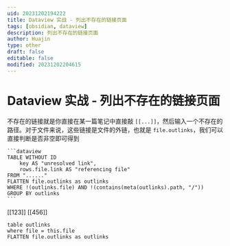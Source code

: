 ```yaml
---
uid: 20231202194222
title: Dataview 实战 - 列出不存在的链接页面
tags: [obsidian, dataview]
description: 列出不存在的链接页面
author: Huajin
type: other
draft: false
editable: false
modified: 20231202204615
---
```


# Dataview 实战 - 列出不存在的链接页面

不存在的链接就是你直接在某一篇笔记中直接敲 `[[...]]`，然后输入一个不存在的路径。对于文件来说，这些链接是文件的外链，也就是 `file.outlinks`，我们可以直接判断是否非空即可得到

`````示例代码
```dataview
TABLE WITHOUT ID 
	key AS "unresolved link", 
	rows.file.link AS "referencing file"
FROM "......"
FLATTEN file.outlinks as outlinks
WHERE !(outlinks.file) AND !(contains(meta(outlinks).path, "/"))
GROUP BY outlinks
```
`````

[[123]]
[[456]]


```dataview
table outlinks
where file = this.file
FLATTEN file.outlinks as outlinks

```

